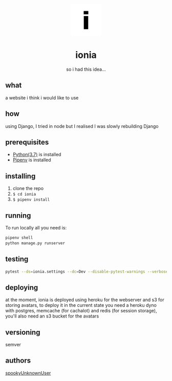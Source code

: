 <p align="center">
 <img width=100 src="static/favicon/favicon.ico">
</p>
<p align="center">
  <h1 align="center">ionia</h1>
    <p align="center">so i had this idea...</p>
</p>

## what
a website i think i would like to use

## how
using Django, I tried in node but I realised I was slowly rebuilding Django 

## prerequisites 
-   [Python(3.7)](https://www.python.org/) is installed
-   [Pipenv](https://pipenv.readthedocs.io/en/latest/) is installed

## installing
1.  clone the repo  
2.  `$ cd ionia`  
3.  `$ pipenv install`  

## running
To run locally all you need is:

```bash
pipenv shell
python manage.py runserver
```

## testing
```bash
pytest --ds=ionia.settings --dc=Dev --disable-pytest-warnings --verbose
```

## deploying
at the moment, ionia is deployed using heroku for the webserver and s3 for storing avatars, to deploy it in the current state you need a heroku dyno with postgres, memcache (for cachalot) and redis (for session storage), you'll also need an s3 bucket for the avatars

## versioning
semver

## authors
[spookyUnknownUser](https://github.com/spookyUnknownUser)

